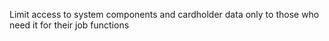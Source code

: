 Limit access to system components and cardholder data only to those who need it for their job functions